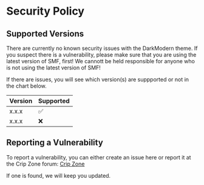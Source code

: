 # Security Policy

## Supported Versions

There are currently no known security issues with the DarkModern theme. If you 
suspect there is a vulnerability, please make sure that you are using the 
latest version of SMF, first! We cannott be held responsible for anyone
who is not using the latest version of SMF!

If there are issues, you will see which version(s) 
are suppported or not in the chart below.

| Version | Supported          |
| ------- | ------------------ |
| x.x.x   | :white_check_mark: |
| x.x.x   | :x:                |

## Reporting a Vulnerability

To report a vulnerability, you can either create an issue here or report it 
at the Crip Zone forum:
[Crip Zone](https://www.jpr62.com/theme/)

If one is found, we will keep you updated.
